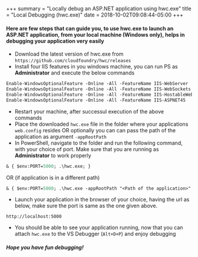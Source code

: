 +++
summary = "Locally debug an ASP.NET application using hwc.exe"
title = "Local Debugging (hwc.exe)"
date = 2018-10-02T09:08:44-05:00
+++

#### Here are few steps that can guide you, to use hwc.exe to launch an ASP.NET application, from your local machine (Windows only), helps in debugging your application very easily

- Download the latest version of hwc.exe from `https://github.com/cloudfoundry/hwc/releases`
- Install four IIS features in you windows machine, you can run PS as **Administrator** and execute the below commands

```ps
Enable-WindowsOptionalFeature -Online -All -FeatureName IIS-WebServer
Enable-WindowsOptionalFeature -Online -All -FeatureName IIS-WebSockets
Enable-WindowsOptionalFeature -Online -All -FeatureName IIS-HostableWebCore
Enable-WindowsOptionalFeature -Online -All -FeatureName IIS-ASPNET45
```

- Restart your machine, after successul execution of the above commands
- Place the downloaded `hwc.exe` file in the folder where your applications `web.config` resides OR optionally you can can pass the path of the application as argument `-appRootPath`
- In PowerShell, navigate to the folder and run the following command, with your choice of port. Make sure that you are running as **Administrator** to work properly

```ps
& { $env:PORT=5000; .\hwc.exe; }
```

OR (if application is in a different path)

```ps
& { $env:PORT=5000; .\hwc.exe -appRootPath "<Path of the application>" }
```

- Launch your application in the browser of your choice, having the url as below, make sure the port is same as the one given above.

```text
http://localhost:5000
```
- You should be able to see your application running, now that you can attach `hwc.exe` to the VS Debugger (`Alt+D+P`) and enjoy debugging

##### Hope you have fun debugging!
